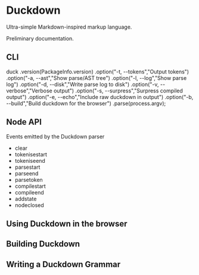 Duckdown
========

Ultra-simple Markdown-inspired markup language.

Preliminary documentation.


CLI
---

duck
.version(PackageInfo.version)
.option("-t, --tokens","Output tokens")
.option("-a, --ast","Show parse/AST tree")
.option("-l, --log","Show parse log")
.option("-d, --disk","Write parse log to disk")
.option("-v, --verbose","Verbose output")
.option("-s, --surpress","Surpress compiled output")
.option("-e, --echo","Include raw duckdown in output")
.option("-b, --build","Build duckdown for the browser")
.parse(process.argv);



Node API
--------

Events emitted by the Duckdown parser
* clear
* tokenisestart
* tokeniseend
* parsestart
* parseend
* parsetoken
* compilestart
* compileend
* addstate
* nodeclosed




Using Duckdown in the browser
-----------------------------



Building Duckdown
------------------



Writing a Duckdown Grammar
--------------------------
